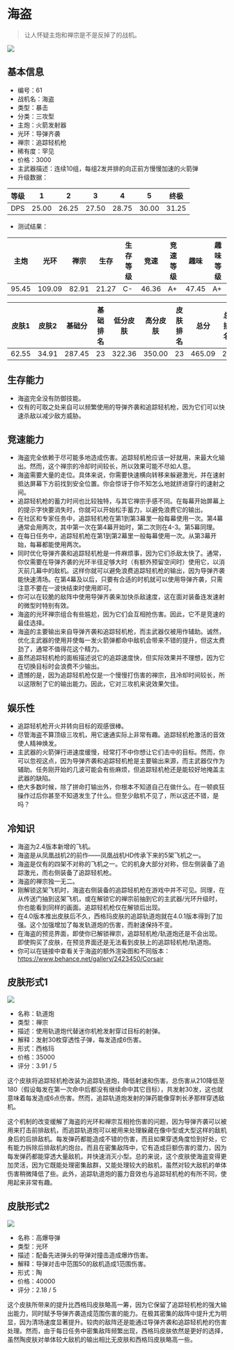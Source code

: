# 海盗

> 让人怀疑主炮和禅宗是不是反掉了的战机。

<img src="/ships/ship_61.png" style={{zoom:1}}/>

## 基本信息

- 编号：61
- 战机名：海盗
- 类型：暴击
- 分类：三攻型
- 主炮：火箭发射器
- 光环：导弹齐袭
- 禅宗：追踪轻机枪
- 稀有度：罕见
- 价格：3000
- 主武器描述：连续10组，每组2发并排的向正前方慢慢加速的火箭弹
- 升级数据：

| 等级 | 1 | 2 | 3 | 4 | 5 | 终极 |
|--|--|--|--|--|--|--|
| DPS | 25.00 | 26.25 | 27.50 | 28.75 | 30.00 | 31.25 |

- 测试结果：

| 主炮 | 光环 | 禅宗 | 生存 | 生存等级 | 竞速 | 竞速等级 | 趣味 | 趣味等级 |
|--|--|--|--|--|--|--|--|--|
| 95.45 | 109.09 | 82.91 | 21.27 | C- | 46.36 | A+ | 47.45 | A+ |

| 皮肤1 | 皮肤2 | 基础分 | 基础排名 | 低分皮肤 | 高分皮肤 | 皮肤排名 | 总分 | 总排名 |
|--|--|--|--|--|--|--|--|--|
| 62.55 | 34.91 | 287.45 | 23 | 322.36 | 350.00 | 23 | 465.09 | 22 |

## 生存能力

- 海盗完全没有防御技能。
- 仅有的可取之处来自可以频繁使用的导弹齐袭和追踪轻机枪，因为它们可以快速杀敌以减少敌方威胁。

## 竞速能力

- 海盗完全依赖于尽可能多地造成伤害。追踪轻机枪应该一好就用，来最大化输出。然而，这个禅宗的冷却时间较长，所以效果可能不尽如人意。
- 海盗需要大量的走位。具体来说，你需要快速横向转移来躲避激光，并在速射抵达屏幕下方前找到安全位置。你会惊讶于你不知怎么地就挤进穿行的速射之间。
- 追踪轻机枪的蓄力时间也比较独特，与其它禅宗手感不同。在每幕开始屏幕上的提示字快要消失时，你就可以开始松手蓄力，以避免浪费它的输出。
- 在社区和专家任务中，追踪轻机枪在第1到第3幕里一般每幕使用一次。第4幕通常会用两次，其中第一次在第4幕开始时，第二次则在4-3。第5幕同理。
- 在每日任务中，追踪轻机枪在第1到第2幕里一般每幕使用一次。从第3幕开始，每幕都能使用两次。
- 同时优化导弹齐袭和追踪轻机枪是一件麻烦事，因为它们杀敌太快了。通常，你仅需要在导弹齐袭的光环半径足够大时（有额外预留空间时）使用它，以消灭前几幕中的敌机。这样你就可以避免浪费追踪轻机枪的输出，因为导弹齐袭能快速清场。在第4幕及以后，只要有合适的时机就可以使用导弹齐袭，只需注意不要在一波快结束时使用即可。
- 你可以在较脆的敌阵中使用导弹齐袭来加快杀敌速度，这在面对装备连发速射的微型时特别有效。
- 海盗的光环禅宗组合有些尴尬，因为它们会互相抢伤害。因此，它不是竞速的最佳选择。
- 海盗的主要输出来自导弹齐袭和追踪轻机枪，而主武器仅被用作辅助。诚然，优化主武器的使用并使每一发火箭弹都命中敌机会带来不错的提升，但这太费劲了，通常不值得花这个精力。
- 虽然追踪轻机枪的面板描述说它的追踪速度快，但实际效果并不理想，因为它在切换目标时会浪费不少输出。
- 遗憾的是，因为追踪轻机枪仅是一个慢慢打伤害的禅宗，且冷却时间较长，所以这限制了它的输出能力。因此，它对三攻机来说效果欠佳。

## 娱乐性

- 追踪轻机枪开火并转向目标的观感很棒。
- 尽管海盗不算顶级三攻机，用它速通实际上非常有趣。追踪轻机枪激活的音效使人精神焕发。
- 主武器的火箭弹行进速度缓慢，经常打不中你想让它们击中的目标。然而，你可以忽视这点，因为导弹齐袭和追踪轻机枪是主要输出来源，而主武器仅作为辅助。任务刚开始的几波可能会有些麻烦，但追踪轻机枪还是能较好地掩盖主武器的缺陷。
- 绝大多数时候，除了拼命打输出外，你根本不知道自己在做什么。在一顿疯狂操作过后你甚至不知道发生了什么。但至少敌机不见了，所以这还不错，是吗？

## 冷知识

- 海盗为2.4版本新增的飞机。
- 海盗是从凤凰战机2的前作——凤凰战机HD传承下来的5架飞机之一。
- 海盗是仅有的四架不对称的飞机之一。它的机身大部分对称，但左侧装备了追踪激光，而右侧装备了追踪轻机枪。
- 海盗的禅宗独一无二。
- 刚解锁这架飞机时，海盗右侧装备的追踪轻机枪在游戏中并不可见。同理，在从传送门抽到这架飞机，或在解锁它的禅宗前抽到它的主武器/光环升级时，你也能看到同样的画面。追踪轻机枪仅在解锁后出现。
- 在4.0版本推出皮肤后不久，西格玛皮肤的追踪轨道炮就在4.0.1版本得到了加强。这个加强增加了每发轨道炮的伤害，而射速保持不变。
- 在海盗的预览界面，即使你已解锁禅宗，追踪轻机枪/轨道炮还是不会出现。即使购买了皮肤，在预览界面还是无法看到皮肤上的追踪轻机枪/轨道炮。
- 你可以在链接中查看关于海盗的额外渲染图和不同版本：https://www.behance.net/gallery/2423450/Corsair

## 皮肤形式1

<img src="/ships/ship_61_apex_1.png" style={{zoom:1}}/>

- 名称：轨道炮
- 类型：禅宗
- 描述：使用轨道炮代替迷你机枪发射穿过目标的射弹。
- 解释：发射30枚穿透性子弹，每发造成6伤害。
- 形式：西格玛
- 价格：35000
- 评分：3.91 / 5

这个皮肤将追踪轻机枪改装为追踪轨道炮，降低射速和伤害。总伤害从210降低至180（假设每发在第一次命中后都没有继续命中其它目标），共发射30发，这也就意味着每发造成6点伤害。然而，追踪轨道炮发射的弹药能像穿刺长矛那样穿透敌机。

这个机制的改变缓解了海盗的光环和禅宗互相抢伤害的问题，因为导弹齐袭可以被用来打击前排敌机，而追踪轨道炮可以被用来处理躲藏在像中型或大型这样的敌机身后的后排敌机。每发弹药都能造成不错的伤害，而且如果穿透角度恰到好处，它有能力拆除后排敌机的炮台。而且在密集敌阵中，它有造成巨额伤害的潜力，因为每发弹药都能穿透大量敌机，并快速消灭小型。总的来说，这个皮肤使海盗变得更加灵活，因为它既能处理密集敌群，又能处理较大的敌机，虽然对较大敌机的单体伤害稍微降低了些。此外，追踪轨道炮的蓄力音效也与追踪轻机枪的有所不同，使用起来非常有趣。

## 皮肤形式2

<img src="/ships/ship_61_apex_2.png" style={{zoom:1}}/>

- 名称：高爆导弹
- 类型：光环
- 描述：配备先进弹头的导弹对撞击造成爆炸伤害。
- 解释：导弹对击中范围50的敌机造成1范围伤害。
- 形式：陶
- 价格：40000
- 评分：2.18 / 5

这个皮肤所带来的提升比西格玛皮肤略高一筹，因为它保留了追踪轻机枪的强大输出能力，同时赋予导弹齐袭造成范围伤害的能力。在极其密集的敌阵中提升尤为明显，因为清场速度显著提升。较肉的敌阵还是能通过导弹齐袭和追踪轻机枪的伤害处理。然而，由于每日任务中密集敌阵频繁出现，西格玛皮肤依然是更好的选择，虽然陶皮肤对单体较大敌机的输出相比无皮肤和西格玛皮肤略高一些。
